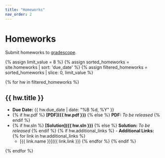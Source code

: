 ```yaml
---
title: "Homeworks"
nav_order: 2
---
```


# Homeworks

Submit homeworks to [gradescope](https://canvas.mit.edu/courses/28217/external_tools/369).

{% assign limit_value = 8 %}  <!-- Set this to the number of hws to display-->
{% assign sorted_homeworks = site.homeworks | sort: 'due_date' %}
{% assign filtered_homeworks = sorted_homeworks | slice: 0, limit_value %}

<!-- Debugging output -->
<!-- <p>Limit Value: {{ limit_value }}</p>
<p>Total Items: {{ total_items }}</p>
<p>Start Index: {{ start_index }}</p> -->
<!-- <p>Sorted Homeworks:</p>
<pre>{{ sorted_homeworks | inspect }}</pre> -->
<!-- <p>Filtered Homeworks:</p>
<pre>{{ filtered_homeworks |inspect }}</pre> -->

{% for hw in filtered_homeworks %}
## {{ hw.title }}

<!-- - **Release Date:** {{ hw.release_date | date: "%B %d, %Y" }} -->
- **Due Date:** {{ hw.due_date | date: "%B %d, %Y" }}
- {% if hw.pdf %} **[PDF]({{ hw.pdf }})** {% else %} **PDF:** *To be released* {% endif %}
- {% if hw.sln %} **[Solution]({{ hw.sln }})** {% else %} **Solution:** *To be released* {% endif %}
{% if hw.additional_links %} - **Additional Links:** {% for link in hw.additional_links %} 
    - [{{ link.name }}]({{ link.link }}) {% endfor %} {% endif %}

{% endfor %}

<!-- - {% if hw.gradescope_link %} **[Submit to Gradescope]({{ hw.gradescope_link }})** {% else %} **Submit to Gradescope:** *To be released* {% endif %} -->

